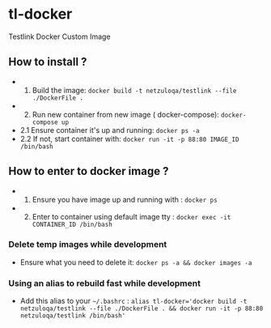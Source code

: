 # tl-docker
Testlink Docker Custom Image


## How to install ?

+ 1. Build the image: ```docker build -t netzuloqa/testlink --file ./DockerFile .```
+ 2. Run new container from new image ( docker-compose): ```docker-compose up```
+ 2.1 Ensure container it's up and running: ```docker ps -a```
+ 2.2 If not, start container with: ```docker run -it -p 88:80 IMAGE_ID /bin/bash```


## How to enter to docker image ?


+ 1. Ensure you have image up and running with : ```docker ps```
+ 2. Enter to container using default image tty : ```docker exec -it CONTAINER_ID /bin/bash```

### Delete temp images while development

+ Ensure what you need to delete it: ```docker ps -a && docker images -a```

### Using an alias to rebuild fast while development

+ Add this alias to your  ```~/.bashrc``` : ```alias tl-docker='docker build -t netzuloqa/testlink --file ./DockerFile . && docker run -it -p 88:80 netzuloqa/testlink /bin/bash'```

